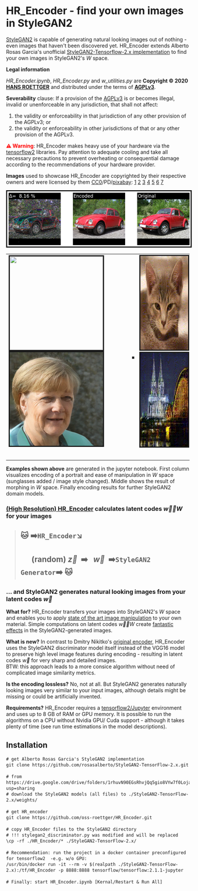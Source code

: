 # HR_Encoder - find your own images in StyleGAN2

[StyleGAN2](https://arxiv.org/abs/1912.04958) is capable of generating natural looking images out of nothing - even images that haven't been discovered yet. HR_Encoder extends Alberto Rosas Garcia's unofficial [StyleGAN2-Tensorflow-2.x implementation](https://github.com/rosasalberto/StyleGAN2-TensorFlow-2.x) to find your own images in StyleGAN2's *W* space.

**Legal information**

*HR_Encoder.ipynb*, *HR_Encoder.py* and *w_utilities.py* are **Copyright © 2020 [HANS ROETTGER](mailto:oss.roettger@posteo.org)** and distributed under the terms of **[AGPLv3](https://www.gnu.org/licenses/agpl-3.0.html)**.

**Severability** clause: If a provision of the [AGPLv3](https://www.gnu.org/licenses/agpl-3.0.html) is or becomes illegal, invalid or unenforceable in any jurisdiction, that shall not affect: 
1. the validity or enforceability in that jurisdiction of any other provision of the AGPLv3; or 
2. the validity or enforceability in other jurisdictions of that or any other provision of the AGPLv3.

<span style="color: red">**⚠️ Warning**</span>: HR_Encoder makes heavy use of your hardware via the [tensorflow2](https://www.tensorflow.org/) libraries. Pay attention to adequate cooling and take all necessary precautions to prevent overheating or consequential damage according to the recommendations of your hardware provider.

**Images** used to showcase HR_Encoder are copyrighted by their respective owners and were licensed by them [CC0](https://creativecommons.org/publicdomain/zero/1.0/deed.en)/PD/[pixabay](https://pixabay.com/service/license/): [1](https://de.m.wikipedia.org/wiki/Datei:Angela_Merkel_(2016-09-16_BRATISLAVA_SUMMIT).jpg)
[2](https://www.maxpixel.net/Che-Red-Revolution-Silhouette-Stripes-Guevara-158841)
[3](https://commons.wikimedia.org/wiki/File:Der_Samtrote_Sonderk%C3%A4fer.jpg)
[4](https://pixabay.com/photos/ferrari-488-ferrari-488-gtb-4345304/)
[5](https://pixnio.com/fauna-animals/cats-and-kittens/cat-kitten-pet-cute-animal-portrait-sleep-textil-fur)
[6](https://www.maxpixel.net/Cologne-Cathedral-Dom-Bridge-Cologne-Church-1111696)
[7](https://commons.wikimedia.org/wiki/File:Karl_Volkers_-_Portrait_of_a_Jockey_on_his_Horse.jpg)

<img src="./HR_videos/3 encoded.png" alt="" border=3></img>

<table style="width: 100%">
<tr>
    <td>
        <table border="0">
            <tr><img src="./HR_videos/1e.gif" alt="" height=256 width=256 border=3></img></tr>
            <tr><img src="./HR_videos/manipulation12.gif" alt="" height=256 width=256 border=3></img></tr>
        </table>
    </td>
    <td colspan=2><img src="./HR_videos/morphing34.gif" alt="" border=3></img></td>
    <td>
        <table border="0">
            <tr><img src="./HR_videos/5.gif" alt="" height=256 width=256 border=3></img></tr>
            <tr><img src="./HR_videos/6.gif" alt="" height=256 width=256 border=3></img></tr>
        </table>
    </td>
</tr>
</table>

**Examples shown above** are generated in the jupyter notebook. First column visualizes encoding of a portrait and ease of manipulation in *W* space (sunglasses added / image style changed). Middle shows the result of morphing in *W* space. Finally encoding results for further StyleGAN2 domain models.

### [(High Resolution) HR_Encoder](https://github.com/oss-roettger/HR_Encoder) calculates latent codes *w&#8407;∈W* for your images
>## 🐱 ➡️` HR_Encoder `↘️ 
>## &nbsp;&nbsp;&nbsp;&nbsp;&nbsp; (random) *z&#8407;*&nbsp; ➡️ &nbsp;&nbsp;*w&#8407;*&nbsp; ➡️` StyleGAN2 Generator `➡️ 🐱 
### ... and StyleGAN2 generates natural looking images from your latent codes *w&#8407;*

**What for?** HR_Encoder transfers your images into StyleGAN2's *W* space and enables you to apply [state of the art image manipulation](https://www.youtube.com/watch?v=9QuDh3W3lOY) to your own material. Simple computations on latent codes *w&#8407;∈W* create [fantastic effects](https://www.youtube.com/watch?v=jdTICDa_eAI) in the StyleGAN2-generated images.

**What is new?** In contrast to Dmitry Nikitko's [original encoder](https://github.com/Puzer/stylegan-encoder), HR_Encoder uses the StyleGAN2 discriminator model itself instead of the VGG16 model to preserve high level image features during encoding - resulting in latent codes *w&#8407;* for very sharp and detailed images.<br> 
BTW: this approach leads to a more consice algorithm without need of complicated image similarity metrics.

**Is the encoding lossless?** No, not at all. But StyleGAN2 generates naturally looking images very similar to your input images, although details might be missing or could be artificially invented.

**Requirements?** HR_Encoder requires a [tensorflow2/Jupyter](https://www.tensorflow.org/install) environment and uses up to 8 GB of RAM or GPU memory. It is possible to run the algorithms on a CPU without Nvidia GPU/ Cuda support - although it takes plenty of time (see run time estimations in the model descriptions).

## Installation

    # get Alberto Rosas Garcia's StyleGAN2 implementation
    git clone https://github.com/rosasalberto/StyleGAN2-TensorFlow-2.x.git

    # from https://drive.google.com/drive/folders/1rhuvN90EGsRhvjQq5gio8VYw7f0LojaK?usp=sharing
    # download the StyleGAN2 models (all files) to ./StyleGAN2-TensorFlow-2.x/weights/

    # get HR_encoder
    git clone https://github.com/oss-roettger/HR_Encoder.git

    # copy HR_Encoder files to the StyleGAN2 directory
    # !!! stylegan2_discriminator.py was modified and will be replaced
    \cp -rf ./HR_Encoder/* ./StyleGAN2-TensorFlow-2.x/

    # Recommendation: run the project in a docker container preconfigured for tensorflow2  -e.g. w/o GPU:
    /usr/bin/docker run -it --rm -v $(realpath ./StyleGAN2-TensorFlow-2.x):/tf/HR_Encoder -p 8888:8888 tensorflow/tensorflow:2.1.1-jupyter 

    # Finally: start HR_Encoder.ipynb [Kernal/Restart & Run All]
